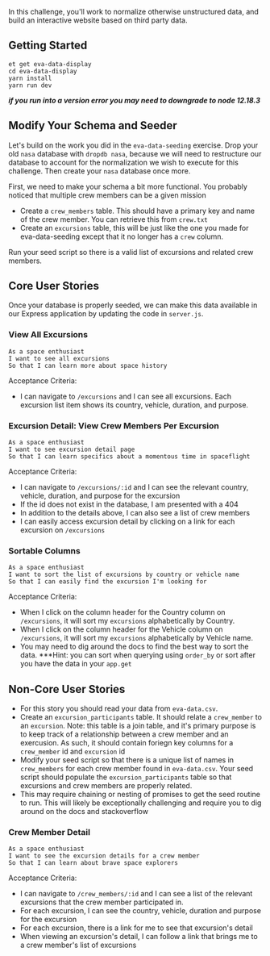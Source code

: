In this challenge, you'll work to normalize otherwise unstructured data, and build an interactive website based on third party data.

## Getting Started

```no-highlight
et get eva-data-display
cd eva-data-display
yarn install
yarn run dev
```

***if you run into a version error you may need to downgrade to node 12.18.3***

## Modify Your Schema and Seeder

Let's build on the work you did in the `eva-data-seeding` exercise. Drop your old `nasa` database with `dropdb nasa`, because we will need to restructure our database to account for the normalization we wish to execute for this challenge. Then create your `nasa` database once more.

First, we need to make your schema a bit more functional. You probably noticed that multiple crew members can be a given mission

- Create a `crew_members` table. This should have a primary key and name of the crew member. You can retrieve this from `crew.txt`
- Create an `excursions` table, this will be just like the one you made for eva-data-seeding except that it no longer has a `crew` column.


Run your seed script so there is a valid list of excursions and related crew members.

## Core User Stories

Once your database is properly seeded, we can make this data available in our Express application by updating the code in `server.js`.

### View All Excursions

```no-highlight
As a space enthusiast
I want to see all excursions
So that I can learn more about space history
```

Acceptance Criteria:

- I can navigate to `/excursions` and I can see all excursions. Each excursion list item shows its country, vehicle, duration, and purpose.

### Excursion Detail: View Crew Members Per Excursion

```no-highlight
As a space enthusiast
I want to see excursion detail page
So that I can learn specifics about a momentous time in spaceflight
```

Acceptance Criteria:

- I can navigate to `/excursions/:id` and I can see the relevant country, vehicle, duration, and purpose for the excursion
- If the id does not exist in the database, I am presented with a 404
- In addition to the details above, I can also see a list of crew members
- I can easily access excursion detail by clicking on a link for each excursion on `/excursions`

### Sortable Columns

```no-highlight
As a space enthusiast
I want to sort the list of excursions by country or vehicle name
So that I can easily find the excursion I'm looking for
```

Acceptance Criteria:

- When I click on the column header for the Country column on `/excursions`, it will sort my `excursions` alphabetically by Country.
- When I click on the column header for the Vehicle column on `/excursions`, it will sort my `excursions` alphabetically by Vehicle name.
- You may need to dig around the docs to find the best way to sort the data. ***Hint: you can sort when querying using `order_by` or sort after you have the data in your `app.get`

## Non-Core User Stories

- For this story you should read your data from `eva-data.csv`.
- Create an `excursion_participants` table. It should relate a `crew_member` to an `excursion`. Note: this table is a join table, and it's primary purpose is to keep track of a relationship between a crew member and an exercusion. As such, it should contain foriegn key  columns for a `crew_member` id and `excursion` id
- Modify your seed script so that there is a unique list of names in `crew_members` for each crew member found in `eva-data.csv`. Your seed script should populate the `excursion_participants` table so that excursions and crew members are properly related.
- This may require chaining or nesting of promises to get the seed routine to run. This will likely be exceptionally challenging and require you to dig around on the docs and stackoverflow

### Crew Member Detail

```no-highlight
As a space enthusiast
I want to see the excursion details for a crew member
So that I can learn about brave space explorers
```

Acceptance Criteria:

- I can navigate to `/crew_members/:id` and I can see a list of the relevant excursions that the crew member participated in.
- For each excursion, I can see the country, vehicle, duration and purpose for the excursion
- For each excursion, there is a link for me to see that excursion's detail
- When viewing an excursion's detail, I can follow a link that brings me to a crew member's list of excursions